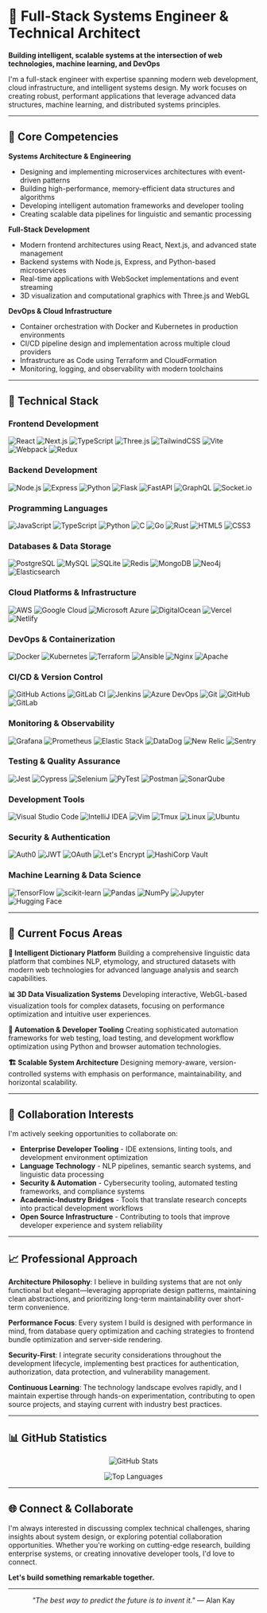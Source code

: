 # 🚀 Full-Stack Systems Engineer & Technical Architect

**Building intelligent, scalable systems at the intersection of web technologies, machine learning, and DevOps**

I'm a full-stack engineer with expertise spanning modern web development, cloud infrastructure, and intelligent systems design. My work focuses on creating robust, performant applications that leverage advanced data structures, machine learning, and distributed systems principles.

---

## 🎯 Core Competencies

**Systems Architecture & Engineering**
- Designing and implementing microservices architectures with event-driven patterns
- Building high-performance, memory-efficient data structures and algorithms
- Developing intelligent automation frameworks and developer tooling
- Creating scalable data pipelines for linguistic and semantic processing

**Full-Stack Development**
- Modern frontend architectures using React, Next.js, and advanced state management
- Backend systems with Node.js, Express, and Python-based microservices
- Real-time applications with WebSocket implementations and event streaming
- 3D visualization and computational graphics with Three.js and WebGL

**DevOps & Cloud Infrastructure**
- Container orchestration with Docker and Kubernetes in production environments
- CI/CD pipeline design and implementation across multiple cloud providers
- Infrastructure as Code using Terraform and CloudFormation
- Monitoring, logging, and observability with modern toolchains

---

## 🔧 Technical Stack

### **Frontend Development**
![React](https://img.shields.io/badge/React-20232A?style=for-the-badge&logo=react&logoColor=61DAFB)
![Next.js](https://img.shields.io/badge/Next.js-000000?style=for-the-badge&logo=nextdotjs&logoColor=white)
![TypeScript](https://img.shields.io/badge/TypeScript-007ACC?style=for-the-badge&logo=typescript&logoColor=white)
![Three.js](https://img.shields.io/badge/Three.js-000000?style=for-the-badge&logo=three.js&logoColor=white)
![TailwindCSS](https://img.shields.io/badge/TailwindCSS-06B6D4?style=for-the-badge&logo=tailwindcss&logoColor=white)
![Vite](https://img.shields.io/badge/Vite-646CFF?style=for-the-badge&logo=vite&logoColor=white)
![Webpack](https://img.shields.io/badge/Webpack-8DD6F9?style=for-the-badge&logo=webpack&logoColor=black)
![Redux](https://img.shields.io/badge/Redux-764ABC?style=for-the-badge&logo=redux&logoColor=white)

### **Backend Development**
![Node.js](https://img.shields.io/badge/Node.js-339933?style=for-the-badge&logo=nodedotjs&logoColor=white)
![Express](https://img.shields.io/badge/Express.js-000000?style=for-the-badge&logo=express&logoColor=white)
![Python](https://img.shields.io/badge/Python-3670A0?style=for-the-badge&logo=python&logoColor=ffdd54)
![Flask](https://img.shields.io/badge/Flask-000000?style=for-the-badge&logo=flask&logoColor=white)
![FastAPI](https://img.shields.io/badge/FastAPI-009688?style=for-the-badge&logo=fastapi&logoColor=white)
![GraphQL](https://img.shields.io/badge/GraphQL-E10098?style=for-the-badge&logo=graphql&logoColor=white)
![Socket.io](https://img.shields.io/badge/Socket.io-010101?style=for-the-badge&logo=socketdotio&logoColor=white)

### **Programming Languages**
![JavaScript](https://img.shields.io/badge/JavaScript-F7DF1E?style=for-the-badge&logo=javascript&logoColor=black)
![TypeScript](https://img.shields.io/badge/TypeScript-007ACC?style=for-the-badge&logo=typescript&logoColor=white)
![Python](https://img.shields.io/badge/Python-306998?style=for-the-badge&logo=python&logoColor=white)
![C](https://img.shields.io/badge/C-00599C?style=for-the-badge&logo=c&logoColor=white)
![Go](https://img.shields.io/badge/Go-00ADD8?style=for-the-badge&logo=go&logoColor=white)
![Rust](https://img.shields.io/badge/Rust-000000?style=for-the-badge&logo=rust&logoColor=white)
![HTML5](https://img.shields.io/badge/HTML5-E34F26?style=for-the-badge&logo=html5&logoColor=white)
![CSS3](https://img.shields.io/badge/CSS3-1572B6?style=for-the-badge&logo=css3&logoColor=white)

### **Databases & Data Storage**
![PostgreSQL](https://img.shields.io/badge/PostgreSQL-316192?style=for-the-badge&logo=postgresql&logoColor=white)
![MySQL](https://img.shields.io/badge/MySQL-005C84?style=for-the-badge&logo=mysql&logoColor=white)
![SQLite](https://img.shields.io/badge/SQLite-003B57?style=for-the-badge&logo=sqlite&logoColor=white)
![Redis](https://img.shields.io/badge/Redis-DC382D?style=for-the-badge&logo=redis&logoColor=white)
![MongoDB](https://img.shields.io/badge/MongoDB-47A248?style=for-the-badge&logo=mongodb&logoColor=white)
![Neo4j](https://img.shields.io/badge/Neo4j-008CC1?style=for-the-badge&logo=neo4j&logoColor=white)
![Elasticsearch](https://img.shields.io/badge/Elasticsearch-005571?style=for-the-badge&logo=elasticsearch&logoColor=white)

### **Cloud Platforms & Infrastructure**
![AWS](https://img.shields.io/badge/AWS-232F3E?style=for-the-badge&logo=amazon-aws&logoColor=white)
![Google Cloud](https://img.shields.io/badge/Google_Cloud-4285F4?style=for-the-badge&logo=google-cloud&logoColor=white)
![Microsoft Azure](https://img.shields.io/badge/Microsoft_Azure-0089D0?style=for-the-badge&logo=microsoft-azure&logoColor=white)
![DigitalOcean](https://img.shields.io/badge/DigitalOcean-0080FF?style=for-the-badge&logo=DigitalOcean&logoColor=white)
![Vercel](https://img.shields.io/badge/Vercel-000000?style=for-the-badge&logo=vercel&logoColor=white)
![Netlify](https://img.shields.io/badge/Netlify-00C7B7?style=for-the-badge&logo=netlify&logoColor=white)

### **DevOps & Containerization**
![Docker](https://img.shields.io/badge/Docker-2496ED?style=for-the-badge&logo=docker&logoColor=white)
![Kubernetes](https://img.shields.io/badge/Kubernetes-326CE5?style=for-the-badge&logo=kubernetes&logoColor=white)
![Terraform](https://img.shields.io/badge/Terraform-623CE4?style=for-the-badge&logo=terraform&logoColor=white)
![Ansible](https://img.shields.io/badge/Ansible-EE0000?style=for-the-badge&logo=ansible&logoColor=white)
![Nginx](https://img.shields.io/badge/Nginx-009639?style=for-the-badge&logo=nginx&logoColor=white)
![Apache](https://img.shields.io/badge/Apache-D22128?style=for-the-badge&logo=apache&logoColor=white)

### **CI/CD & Version Control**
![GitHub Actions](https://img.shields.io/badge/GitHub_Actions-2088FF?style=for-the-badge&logo=github-actions&logoColor=white)
![GitLab CI](https://img.shields.io/badge/GitLab_CI-330F63?style=for-the-badge&logo=gitlab&logoColor=white)
![Jenkins](https://img.shields.io/badge/Jenkins-D24939?style=for-the-badge&logo=jenkins&logoColor=white)
![Azure DevOps](https://img.shields.io/badge/Azure_DevOps-0078D4?style=for-the-badge&logo=azure-devops&logoColor=white)
![Git](https://img.shields.io/badge/Git-F05032?style=for-the-badge&logo=git&logoColor=white)
![GitHub](https://img.shields.io/badge/GitHub-181717?style=for-the-badge&logo=github&logoColor=white)
![GitLab](https://img.shields.io/badge/GitLab-330F63?style=for-the-badge&logo=gitlab&logoColor=white)

### **Monitoring & Observability**
![Grafana](https://img.shields.io/badge/Grafana-F46800?style=for-the-badge&logo=grafana&logoColor=white)
![Prometheus](https://img.shields.io/badge/Prometheus-E6522C?style=for-the-badge&logo=prometheus&logoColor=white)
![Elastic Stack](https://img.shields.io/badge/Elastic_Stack-005571?style=for-the-badge&logo=elastic-stack&logoColor=white)
![DataDog](https://img.shields.io/badge/DataDog-632CA6?style=for-the-badge&logo=datadog&logoColor=white)
![New Relic](https://img.shields.io/badge/New_Relic-008C99?style=for-the-badge&logo=newrelic&logoColor=white)
![Sentry](https://img.shields.io/badge/Sentry-362D59?style=for-the-badge&logo=sentry&logoColor=white)

### **Testing & Quality Assurance**
![Jest](https://img.shields.io/badge/Jest-C21325?style=for-the-badge&logo=jest&logoColor=white)
![Cypress](https://img.shields.io/badge/Cypress-17202C?style=for-the-badge&logo=cypress&logoColor=white)
![Selenium](https://img.shields.io/badge/Selenium-43B02A?style=for-the-badge&logo=selenium&logoColor=white)
![PyTest](https://img.shields.io/badge/PyTest-0A9EDC?style=for-the-badge&logo=pytest&logoColor=white)
![Postman](https://img.shields.io/badge/Postman-FF6C37?style=for-the-badge&logo=postman&logoColor=white)
![SonarQube](https://img.shields.io/badge/SonarQube-4E9BCD?style=for-the-badge&logo=sonarqube&logoColor=white)

### **Development Tools**
![Visual Studio Code](https://img.shields.io/badge/VS_Code-007ACC?style=for-the-badge&logo=visual-studio-code&logoColor=white)
![IntelliJ IDEA](https://img.shields.io/badge/IntelliJ_IDEA-000000?style=for-the-badge&logo=intellij-idea&logoColor=white)
![Vim](https://img.shields.io/badge/Vim-019733?style=for-the-badge&logo=vim&logoColor=white)
![Tmux](https://img.shields.io/badge/Tmux-1BB91F?style=for-the-badge&logo=tmux&logoColor=white)
![Linux](https://img.shields.io/badge/Linux-FCC624?style=for-the-badge&logo=linux&logoColor=black)
![Ubuntu](https://img.shields.io/badge/Ubuntu-E95420?style=for-the-badge&logo=ubuntu&logoColor=white)

### **Security & Authentication**
![Auth0](https://img.shields.io/badge/Auth0-EB5424?style=for-the-badge&logo=auth0&logoColor=white)
![JWT](https://img.shields.io/badge/JWT-000000?style=for-the-badge&logo=json-web-tokens&logoColor=white)
![OAuth](https://img.shields.io/badge/OAuth-4285F4?style=for-the-badge&logo=oauth&logoColor=white)
![Let's Encrypt](https://img.shields.io/badge/Let's_Encrypt-003A70?style=for-the-badge&logo=letsencrypt&logoColor=white)
![HashiCorp Vault](https://img.shields.io/badge/Vault-000000?style=for-the-badge&logo=vault&logoColor=white)

### **Machine Learning & Data Science**
![TensorFlow](https://img.shields.io/badge/TensorFlow-FF6F00?style=for-the-badge&logo=tensorflow&logoColor=white)
![scikit-learn](https://img.shields.io/badge/scikit--learn-F7931E?style=for-the-badge&logo=scikit-learn&logoColor=white)
![Pandas](https://img.shields.io/badge/Pandas-150458?style=for-the-badge&logo=pandas&logoColor=white)
![NumPy](https://img.shields.io/badge/NumPy-013243?style=for-the-badge&logo=numpy&logoColor=white)
![Jupyter](https://img.shields.io/badge/Jupyter-F37626?style=for-the-badge&logo=jupyter&logoColor=white)
![Hugging Face](https://img.shields.io/badge/Hugging_Face-FFD21E?style=for-the-badge&logo=huggingface&logoColor=black)

---

## 🎨 Current Focus Areas

**🔬 Intelligent Dictionary Platform**
Building a comprehensive linguistic data platform that combines NLP, etymology, and structured datasets with modern web technologies for advanced language analysis and search capabilities.

**📊 3D Data Visualization Systems**
Developing interactive, WebGL-based visualization tools for complex datasets, focusing on performance optimization and intuitive user experiences.

**🤖 Automation & Developer Tooling**
Creating sophisticated automation frameworks for web testing, load testing, and development workflow optimization using Python and browser automation technologies.

**🏗️ Scalable System Architecture**
Designing memory-aware, version-controlled systems with emphasis on performance, maintainability, and horizontal scalability.

---

## 🤝 Collaboration Interests

I'm actively seeking opportunities to collaborate on:

- **Enterprise Developer Tooling** - IDE extensions, linting tools, and development environment optimization
- **Language Technology** - NLP pipelines, semantic search systems, and linguistic data processing
- **Security & Automation** - Cybersecurity tooling, automated testing frameworks, and compliance systems
- **Academic-Industry Bridges** - Tools that translate research concepts into practical development workflows
- **Open Source Infrastructure** - Contributing to tools that improve developer experience and system reliability

---

## 📈 Professional Approach

**Architecture Philosophy**: I believe in building systems that are not only functional but elegant—leveraging appropriate design patterns, maintaining clean abstractions, and prioritizing long-term maintainability over short-term convenience.

**Performance Focus**: Every system I build is designed with performance in mind, from database query optimization and caching strategies to frontend bundle optimization and server-side rendering.

**Security-First**: I integrate security considerations throughout the development lifecycle, implementing best practices for authentication, authorization, data protection, and vulnerability management.

**Continuous Learning**: The technology landscape evolves rapidly, and I maintain expertise through hands-on experimentation, contributing to open source projects, and staying current with industry best practices.

---

## 📊 GitHub Statistics

<div align="center">

![GitHub Stats](https://github-readme-stats.vercel.app/api?username=yourusername&show_icons=true&theme=dark&hide_border=true&include_all_commits=true&count_private=true)

![Top Languages](https://github-readme-stats.vercel.app/api/top-langs/?username=yourusername&layout=compact&theme=dark&hide_border=true)

</div>

---

## 🌐 Connect & Collaborate

I'm always interested in discussing complex technical challenges, sharing insights about system design, or exploring potential collaboration opportunities. Whether you're working on cutting-edge research, building enterprise systems, or creating innovative developer tools, I'd love to connect.

**Let's build something remarkable together.**

---

<div align="center">

*"The best way to predict the future is to invent it."* — Alan Kay

</div>

